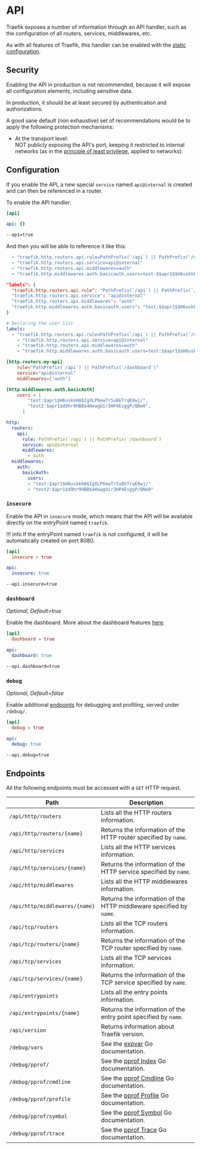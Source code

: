 # API

Traefik exposes a number of information through an API handler, such as the configuration of all routers, services, middlewares, etc.

As with all features of Traefik, this handler can be enabled with the [static configuration](../getting-started/configuration-overview.md#the-static-configuration).

## Security

Enabling the API in production is not recommended, because it will expose all configuration elements,
including sensitive data.

In production, it should be at least secured by authentication and authorizations.

A good sane default (non exhaustive) set of recommendations
would be to apply the following protection mechanisms:

* At the transport level:  
  NOT publicly exposing the API's port,
  keeping it restricted to internal networks
  (as in the [principle of least privilege](https://en.wikipedia.org/wiki/Principle_of_least_privilege), applied to networks).

## Configuration

If you enable the API, a new special `service` named `api@internal` is created and can then be referenced in a router.

To enable the API handler:

```toml tab="File (TOML)"
[api]
```

```yaml tab="File (YAML)"
api: {}
```

```bash tab="CLI"
--api=true
```

And then you will be able to reference it like this:

```yaml tab="Docker"
  - "traefik.http.routers.api.rule=PathPrefix(`/api`) || PathPrefix(`/dashboard`)"
  - "traefik.http.routers.api.service=api@internal"
  - "traefik.http.routers.api.middlewares=auth"
  - "traefik.http.middlewares.auth.basicauth.users=test:$$apr1$$H6uskkkW$$IgXLP6ewTrSuBkTrqE8wj/,test2:$$apr1$$d9hr9HBB$$4HxwgUir3HP4EsggP/QNo0"
```

```json tab="Marathon"
"labels": {
  "traefik.http.routers.api.rule": "PathPrefix(`/api`) || PathPrefix(`/dashboard`)"
  "traefik.http.routers.api.service": "api@internal"
  "traefik.http.routers.api.middlewares": "auth"
  "traefik.http.middlewares.auth.basicauth.users": "test:$$apr1$$H6uskkkW$$IgXLP6ewTrSuBkTrqE8wj/,test2:$$apr1$$d9hr9HBB$$4HxwgUir3HP4EsggP/QNo0"
}
```

```yaml tab="Rancher"
# Declaring the user list
labels:
  - "traefik.http.routers.api.rule=PathPrefix(`/api`) || PathPrefix(`/dashboard`)"
    - "traefik.http.routers.api.service=api@internal"
    - "traefik.http.routers.api.middlewares=auth"
    - "traefik.http.middlewares.auth.basicauth.users=test:$$apr1$$H6uskkkW$$IgXLP6ewTrSuBkTrqE8wj/,test2:$$apr1$$d9hr9HBB$$4HxwgUir3HP4EsggP/QNo0"
```

```toml tab="File (TOML)"
[http.routers.my-api]
    rule="PathPrefix(`/api`) || PathPrefix(`/dashboard`)"
    service="api@internal"
    middlewares=["auth"]

[http.middlewares.auth.basicAuth]
    users = [
        "test:$apr1$H6uskkkW$IgXLP6ewTrSuBkTrqE8wj/", 
        "test2:$apr1$d9hr9HBB$4HxwgUir3HP4EsggP/QNo0",
      ]
```

```yaml tab="File (YAML)"
http:
  routers:
    api:
      rule: PathPrefix(`/api`) || PathPrefix(`/dashboard`)
      service: api@internal
      middlewares:
        - auth
  middlewares:
    auth:
      basicAuth:
        users:
        - "test:$apr1$H6uskkkW$IgXLP6ewTrSuBkTrqE8wj/" 
        - "test2:$apr1$d9hr9HBB$4HxwgUir3HP4EsggP/QNo0"
```

### `insecure`

Enable the API in `insecure` mode, which means that the API will be available directly on the entryPoint named `traefik`.

!!! info
    If the entryPoint named `traefik` is not configured, it will be automatically created on port 8080.

```toml tab="File (TOML)"
[api]
  insecure = true
```

```yaml tab="File (YAML)"
api:
  insecure: true
```

```bash tab="CLI"
--api.insecure=true
```

### `dashboard`

_Optional, Default=true_

Enable the dashboard. More about the dashboard features [here](./dashboard.md).

```toml tab="File (TOML)"
[api]
  dashboard = true
```

```yaml tab="File (YAML)"
api:
  dashboard: true
```

```bash tab="CLI"
--api.dashboard=true
```

### `debug`

_Optional, Default=false_

Enable additional [endpoints](./api.md#endpoints) for debugging and profiling, served under `/debug/`.

```toml tab="File (TOML)"
[api]
  debug = true
```

```yaml tab="File (YAML)"
api:
  debug: true
```

```bash tab="CLI"
--api.debug=true
```

## Endpoints

All the following endpoints must be accessed with a `GET` HTTP request.

| Path                           | Description                                                                               |
|--------------------------------|-------------------------------------------------------------------------------------------|
| `/api/http/routers`            | Lists all the HTTP routers information.                                                   |
| `/api/http/routers/{name}`     | Returns the information of the HTTP router specified by `name`.                           |
| `/api/http/services`           | Lists all the HTTP services information.                                                  |
| `/api/http/services/{name}`    | Returns the information of the HTTP service specified by `name`.                          |
| `/api/http/middlewares`        | Lists all the HTTP middlewares information.                                               |
| `/api/http/middlewares/{name}` | Returns the information of the HTTP middleware specified by `name`.                       |
| `/api/tcp/routers`             | Lists all the TCP routers information.                                                    |
| `/api/tcp/routers/{name}`      | Returns the information of the TCP router specified by `name`.                            |
| `/api/tcp/services`            | Lists all the TCP services information.                                                   |
| `/api/tcp/services/{name}`     | Returns the information of the TCP service specified by `name`.                           |
| `/api/entrypoints`             | Lists all the entry points information.                                                   |
| `/api/entrypoints/{name}`      | Returns the information of the entry point specified by `name`.                           |
| `/api/version`                 | Returns information about Traefik version.                                                |
| `/debug/vars`                  | See the [expvar](https://golang.org/pkg/expvar/) Go documentation.                        |
| `/debug/pprof/`                | See the [pprof Index](https://golang.org/pkg/net/http/pprof/#Index) Go documentation.     |
| `/debug/pprof/cmdline`         | See the [pprof Cmdline](https://golang.org/pkg/net/http/pprof/#Cmdline) Go documentation. |
| `/debug/pprof/profile`         | See the [pprof Profile](https://golang.org/pkg/net/http/pprof/#Profile) Go documentation. |
| `/debug/pprof/symbol`          | See the [pprof Symbol](https://golang.org/pkg/net/http/pprof/#Symbol) Go documentation.   |
| `/debug/pprof/trace`           | See the [pprof Trace](https://golang.org/pkg/net/http/pprof/#Trace) Go documentation.     |
